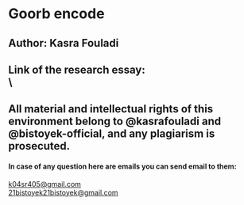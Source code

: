 # Goorb encode
## Author: Kasra Fouladi
Link of the research essay:\
\
---
**All material and intellectual rights of this environment belong to @kasrafouladi and @bistoyek-official, and any plagiarism is prosecuted.**
---
#### In case of any question here are emails you can send email to them:
k04sr405@gmail.com\
21bistoyek21bistoyek@gmail.com
